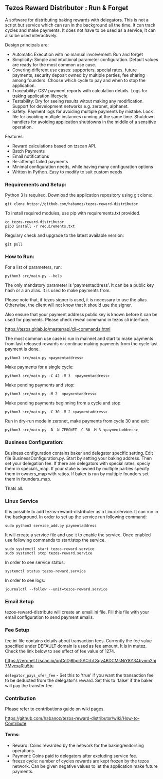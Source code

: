 ## Tezos Reward Distributor : Run & Forget

A software for distributing baking rewards with delegators. This is not a script but service which can run in the background all the time. It can track cycles and make payments. It does not have to be used as a service, It can also be used interactively. 

Design principals are: 

- Automatic Execution with no manual involvement: Run and forget
- Simplicity: Simple and intuitional parameter configuration. Default values are ready for the most common use case. 
- Covering different use cases: supporters, special rates, future payments, security deposit owned by multiple parties, fee sharing among founders. Choose which cycle to pay and when to stop the application.
- Traceability: CSV payment reports with calculation details. Logs for traking application lifecycle.
- Testability: Dry for seeing results witout making any modification. Support for development networks e.g. zeronet, alphanet.
- Safety: Payment logs for avoiding multiple payments by mistake. Lock file for avoiding multiple instances running at the same time. Shutdown handlers for avoiding application shutdowns in the middle of a sensitive operation. 

Features:
- Reward calculations based on tzscan API.
- Batch Payments
- Email notifications
- Re-attempt failed payments
- Minimal configuration needs, while having many configuration options
- Written in Python. Easy to modify to suit custom needs


### Requirements and Setup:

Python 3 is required. Download the application repository using git clone:

```
git clone https://github.com/habanoz/tezos-reward-distributor
```

To install required modules, use pip with requirements.txt provided.

```
cd tezos-reward-distributor
pip3 install -r requirements.txt
```

Regulary check and upgrade to the latest available version:

```
git pull
```

### How to Run:

For a list of parameters, run:

```
python3 src/main.py --help
```

The only mandatory parameter is 'paymentaddress'. It can be a public key hash or a an alias. It is used to make payments from.

Please note that, if tezos signer is used, it is necessary to use the alias. Otherwise, the client will not know that it should use the signer.

Also ensure that your payment address public key is known before it can be used for payments. Please check reveal command in tezos cli interface.

https://tezos.gitlab.io/master/api/cli-commands.html

The most common use case is run in mainnet and start to make payments from last released rewards or continue making payments from the cycle last payment is done. 

```
python3 src/main.py <paymentaddress>
```

Make payments for a single cycle:

```
python3 src/main.py -C 42 -M 3  <paymentaddress>
```

Make pending payments and stop:

```
python3 src/main.py -M 2  <paymentaddress>
```

Make pending payments beginning from a cycle and stop:

```
python3 src/main.py -C 30 -M 2 <paymentaddress>
```

Run in dry-run mode in zeronet, make payments from cycle 30 and exit:

```
python3 src/main.py -D -N ZERONET -C 30 -M 3 <paymentaddress>
```

### Business Configuration:

Business configuration contains baker and delegator specific setting. Edit file BusinessConfiguration.py. Start by setting your baking address. Then set your delegation fee. If there are delegators with special rates, speciy them in specials_map. If your stake is owned by multiple parties specify them in owners_map with ratios. If baker is run by multiple founders set them in founders_map.

Thats all.


### Linux Service

It is possible to add tezos-reward-distributer as a Linux service. It can run in the background. In order to set up the service run following command:

```
sudo python3 service_add.py paymentaddress
```

It will create a service file and use it to enable the service. Once enabled use following commands to start/stop the service.

```
sudo systemctl start tezos-reward.service
sudo systemctl stop tezos-reward.service
```

In order to see service status:

```
systemctl status tezos-reward.service
```

In order to see logs:

```
journalctl --follow --unit=tezos-reward.service
```

### Email Setup

tezos-reward-distribute will create an email.ini file. Fill this file with your email configuration to send payment emails.

### Fee Setup

fee.ini file contains details about transaction fees. Currently the fee value specified under DEFAULT domain is used as fee amount. It is in mutez. Check the link below to see effect of fee value of 1274.

https://zeronet.tzscan.io/opCnDj8bpr5ACrbLSqy4BDCMsNiY8Y34bvnm2hj7MvcxaRiu5tu

`delegator_pays_xfer_fee` - Set this to 'true' if you want the transaction fee to be deducted from the delegator's reward. Set this to 'false' if the baker will pay the transfer fee.

### Contribution
Please refer to contributions guide on wiki pages.

https://github.com/habanoz/tezos-reward-distributor/wiki/How-to-Contribute

#### Terms:

- Reward: Coins rewarded by the network for the baking/endorsing operations.
- Payment: Coins paid to delegators after excluding service fee.
- freeze cycle: number of cycles rewards are kept frozen by the tezos network. Can be given negative values to let the application make future payments.
